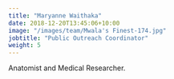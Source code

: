 ```yaml
---
title: "Maryanne Waithaka"
date: 2018-12-20T13:45:06+10:00
image: "/images/team/Mwala's Finest-174.jpg"
jobtitle: "Public Outreach Coordinator"
weight: 5
---
```


Anatomist and Medical Researcher.
